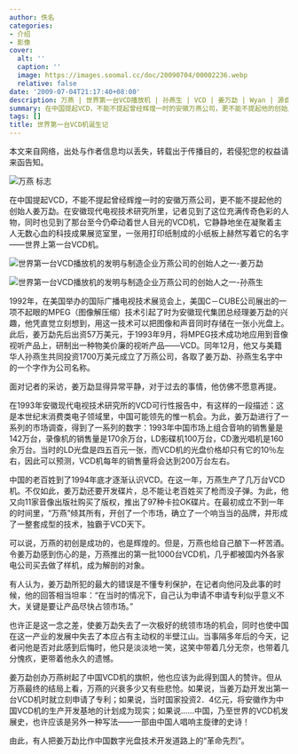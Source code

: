```yaml
---
author: 佚名
categories:
- 介绍
- 影像
cover:
  alt: ''
  caption: ''
  image: https://images.soomal.cc/doc/20090704/00002236.webp
  relative: false
date: '2009-07-04T21:17:40+08:00'
description: 万燕 | 世界第一台VCD播放机 | 孙燕生 | VCD | 姜万勐 | Wyan | 源自：未明 | 版权：转载 |  平均/总评分：08.00/32
summary: 在中国提起VCD，不能不提起曾经辉煌一时的安徽万燕公司，更不能不提起他的创始人姜万勐。在安徽现代电视技术研究所里，记者见到了这位充满传奇色彩的人物，同时也见到了那台至今仍牵动着世人目光的VCD机，它静静地坐在凝聚着主人无数心血的科技成果展览室里，一张用打印纸制成的小纸板上赫然写着它的名字――世界上第一台VCD机
tags: []
title: 世界第一台VCD机诞生记
---
```


本文来自网络，出处与作者信息均以丢失，转载出于传播目的，若侵犯您的权益请来函告知。



![万燕 标志](https://images.soomal.cc/doc/20090704/00002235.webp)



在中国提起VCD，不能不提起曾经辉煌一时的安徽万燕公司，更不能不提起他的创始人姜万勐。在安徽现代电视技术研究所里，记者见到了这位充满传奇色彩的人物，同时也见到了那台至今仍牵动着世人目光的VCD机，它静静地坐在凝聚着主人无数心血的科技成果展览室里，一张用打印纸制成的小纸板上赫然写着它的名字――世界上第一台VCD机。



![世界第一台VCD播放机的发明与制造企业万燕公司的创始人之一-姜万勐](https://images.soomal.cc/doc/20090704/00002231.webp)



![世界第一台VCD播放机的发明与制造企业万燕公司的创始人之一-孙燕生](https://images.soomal.cc/doc/20090704/00002234.webp)



1992年，在美国举办的国际广播电视技术展览会上，美国C－CUBE公司展出的一项不起眼的MPEG（图像解压缩）技术引起了时为安徽现代集团总经理姜万勐的兴趣，他凭直觉立刻想到，用这一技术可以把图像和声音同时存储在一张小光盘上。此后，姜万勐先后出资57万美元，于1993年9月，将MPEG技术成功地应用到音像视听产品上，研制出一种物美价廉的视听产品――VCD。同年12月，他又与美籍华人孙燕生共同投资1700万美元成立了万燕公司，各取了姜万勐、孙燕生名字中的一个字作为公司名称。



面对记者的采访，姜万勐显得异常平静，对于过去的事情，他仿佛不愿意再提。



在1993年安徽现代电视技术研究所的VCD可行性报告中，有这样的一段描述：这是本世纪末消费类电子领域里，中国可能领先的惟一机会。为此，姜万勐进行了一系列的市场调查，得到了一系列的数字：1993年中国市场上组合音响的销售量是142万台，录像机的销售量是170余万台，LD影碟机100万台，CD激光唱机是160余万台。当时的LD光盘是四五百元一张，而VCD机的光盘价格却只有它的10％左右，因此可以预测，VCD机每年的销售量将会达到200万台左右。



中国的老百姓到了1994年底才逐渐认识VCD。在这一年，万燕生产了几万台VCD机。不仅如此，姜万勐还要开发碟片，总不能让老百姓买了枪而没子弹。为此，他又向11家音像出版社购买了版权，推出了97种卡拉OK碟片。在最初成立不到一年的时间里，“万燕”倾其所有，开创了一个市场，确立了一个响当当的品牌，并形成了一整套成型的技术，独霸于VCD天下。



可以说，万燕的初创是成功的，也是辉煌的。但是，万燕也给自己酿下一杯苦酒。令姜万勐感到伤心的是，万燕推出的第一批1000台VCD机，几乎都被国内外各家电公司买去做了样机，成为解剖的对象。



有人认为，姜万勐所犯的最大的错误是不懂专利保护，在记者向他问及此事的时候，他的回答相当坦率：“在当时的情况下，自己认为申请不申请专利似乎意义不大，关键是要让产品尽快占领市场。”



也许正是这一念之差，使姜万勐失去了一次极好的统领市场的机会，同时也使中国在这一产业的发展中失去了本应占有主动权的半壁江山。当事隔多年后的今天，记者问他是否对此感到后悔时，他只是淡淡地一笑，这笑中带着几分无奈，也带着几分愧疚，更带着他永久的遗憾。



姜万勐创办万燕树起了中国VCD机的旗帜，他也应该为此得到国人的赞许。但从万燕最终的结局上看，万燕的兴衰多少又有些悲怆。如果说，当姜万勐开发出第一台VCD机时就立刻申请了专利；如果说，当时国家投资2．4亿元，将安徽作为中国VCD机的生产开发基地的计划成为现实；如果说……中国，乃至世界的VCD机发展史，也许应该是另外一种写法――一部由中国人唱响主旋律的史诗！



由此，有人把姜万勐比作中国数字光盘技术开发道路上的“革命先烈”。